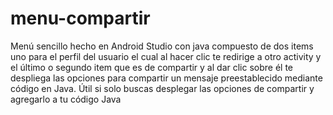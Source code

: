 # menu-compartir
Menú sencillo hecho en Android Studio con java compuesto de dos items uno para el perfil del usuario el cual al hacer clic te redirige a otro activity y el último o segundo item que es de compartir y al dar clic sobre él te despliega las opciones para compartir un mensaje preestablecido mediante código en Java. Útil si solo buscas desplegar las opciones de compartir y agregarlo a tu código Java
